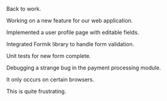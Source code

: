 Back to work.

Working on a new feature for our web application.

Implemented a user profile page with editable fields.

Integrated Formik library to handle form validation.

Unit tests for new form complete.

Debugging a strange bug in the payment processing module.

It only occurs on certain browsers.

This is quite frustrating.